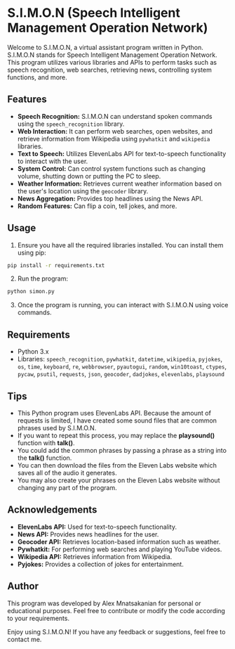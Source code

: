 # S.I.M.O.N (Speech Intelligent Management Operation Network)

Welcome to S.I.M.O.N, a virtual assistant program written in Python. S.I.M.O.N stands for Speech Intelligent Management Operation Network. This program utilizes various libraries and APIs to perform tasks such as speech recognition, web searches, retrieving news, controlling system functions, and more.

## Features

- **Speech Recognition:** S.I.M.O.N can understand spoken commands using the `speech_recognition` library.
- **Web Interaction:** It can perform web searches, open websites, and retrieve information from Wikipedia using `pywhatkit` and `wikipedia` libraries.
- **Text to Speech:** Utilizes ElevenLabs API for text-to-speech functionality to interact with the user.
- **System Control:** Can control system functions such as changing volume, shutting down or putting the PC to sleep.
- **Weather Information:** Retrieves current weather information based on the user's location using the `geocoder` library.
- **News Aggregation:** Provides top headlines using the News API.
- **Random Features:** Can flip a coin, tell jokes, and more.

## Usage

1. Ensure you have all the required libraries installed. You can install them using pip:

```bash
pip install -r requirements.txt
```

2. Run the program:

```bash
python simon.py
```

3. Once the program is running, you can interact with S.I.M.O.N using voice commands.

## Requirements

- Python 3.x
- Libraries: `speech_recognition`, `pywhatkit`, `datetime`, `wikipedia`, `pyjokes`, `os`, `time`, `keyboard`, `re`, `webbrowser`, `pyautogui`, `random`, `win10toast`, `ctypes`, `pycaw`, `psutil`, `requests`, `json`, `geocoder`, `dadjokes`, `elevenlabs`, `playsound`

## Tips

- This Python program uses ElevenLabs API. Because the amount of requests is limited, I have created some sound files that are common phrases used by S.I.M.O.N.
- If you want to repeat this process, you may replace the **playsound()** function with **talk()**.
- You could add the common phrases by passing a phrase as a string into the **talk()** function.
- You can then download the files from the Eleven Labs website which saves all of the audio it generates.
- You may also create your phrases on the Eleven Labs website without changing any part of the program.

## Acknowledgements

- **ElevenLabs API:** Used for text-to-speech functionality.
- **News API:** Provides news headlines for the user.
- **Geocoder API:** Retrieves location-based information such as weather.
- **Pywhatkit:** For performing web searches and playing YouTube videos.
- **Wikipedia API:** Retrieves information from Wikipedia.
- **Pyjokes:** Provides a collection of jokes for entertainment.

## Author

This program was developed by Alex Mnatsakanian for personal or educational purposes. Feel free to contribute or modify the code according to your requirements.

Enjoy using S.I.M.O.N! If you have any feedback or suggestions, feel free to contact me.
